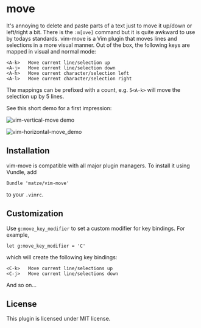 # move

It's annoying to delete and paste parts of a text just to move it up/down or
left/right a bit.
There is the `:m[ove]` command but it is quite awkward to use by todays
standards. vim-move is a Vim plugin that moves lines and selections in a more
visual manner. Out of the box, the following keys are mapped in visual and
normal mode:

    <A-k>   Move current line/selection up
    <A-j>   Move current line/selection down
    <A-h>   Move current character/selection left
    <A-l>   Move current character/selection right

The mappings can be prefixed with a count, e.g. `5<A-k>` will move the selection
up by 5 lines.

See this short demo for a first impression:

![vim-vertical-move demo](http://i.imgur.com/RMv8KsJ.gif)

![vim-horizontal-move_demo](https://i.imgur.com/zKWEecp.gif)

## Installation

vim-move is compatible with all major plugin managers. To install it using
Vundle, add

```vim
Bundle 'matze/vim-move'
```

to your `.vimrc`.


## Customization

Use `g:move_key_modifier` to set a custom modifier for key bindings. For
example,

```vim
let g:move_key_modifier = 'C'
```

which will create the following key bindings:

    <C-k>   Move current line/selections up
    <C-j>   Move current line/selections down

And so on...

## License

This plugin is licensed under MIT license.
